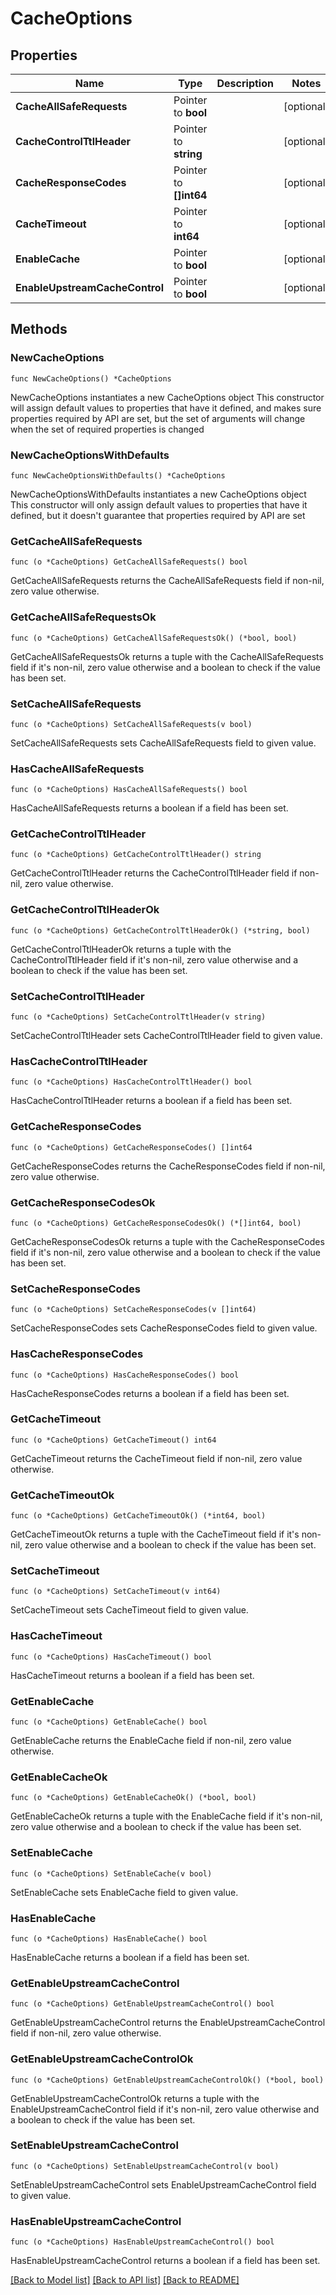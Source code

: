 # CacheOptions

## Properties

Name | Type | Description | Notes
------------ | ------------- | ------------- | -------------
**CacheAllSafeRequests** | Pointer to **bool** |  | [optional] 
**CacheControlTtlHeader** | Pointer to **string** |  | [optional] 
**CacheResponseCodes** | Pointer to **[]int64** |  | [optional] 
**CacheTimeout** | Pointer to **int64** |  | [optional] 
**EnableCache** | Pointer to **bool** |  | [optional] 
**EnableUpstreamCacheControl** | Pointer to **bool** |  | [optional] 

## Methods

### NewCacheOptions

`func NewCacheOptions() *CacheOptions`

NewCacheOptions instantiates a new CacheOptions object
This constructor will assign default values to properties that have it defined,
and makes sure properties required by API are set, but the set of arguments
will change when the set of required properties is changed

### NewCacheOptionsWithDefaults

`func NewCacheOptionsWithDefaults() *CacheOptions`

NewCacheOptionsWithDefaults instantiates a new CacheOptions object
This constructor will only assign default values to properties that have it defined,
but it doesn't guarantee that properties required by API are set

### GetCacheAllSafeRequests

`func (o *CacheOptions) GetCacheAllSafeRequests() bool`

GetCacheAllSafeRequests returns the CacheAllSafeRequests field if non-nil, zero value otherwise.

### GetCacheAllSafeRequestsOk

`func (o *CacheOptions) GetCacheAllSafeRequestsOk() (*bool, bool)`

GetCacheAllSafeRequestsOk returns a tuple with the CacheAllSafeRequests field if it's non-nil, zero value otherwise
and a boolean to check if the value has been set.

### SetCacheAllSafeRequests

`func (o *CacheOptions) SetCacheAllSafeRequests(v bool)`

SetCacheAllSafeRequests sets CacheAllSafeRequests field to given value.

### HasCacheAllSafeRequests

`func (o *CacheOptions) HasCacheAllSafeRequests() bool`

HasCacheAllSafeRequests returns a boolean if a field has been set.

### GetCacheControlTtlHeader

`func (o *CacheOptions) GetCacheControlTtlHeader() string`

GetCacheControlTtlHeader returns the CacheControlTtlHeader field if non-nil, zero value otherwise.

### GetCacheControlTtlHeaderOk

`func (o *CacheOptions) GetCacheControlTtlHeaderOk() (*string, bool)`

GetCacheControlTtlHeaderOk returns a tuple with the CacheControlTtlHeader field if it's non-nil, zero value otherwise
and a boolean to check if the value has been set.

### SetCacheControlTtlHeader

`func (o *CacheOptions) SetCacheControlTtlHeader(v string)`

SetCacheControlTtlHeader sets CacheControlTtlHeader field to given value.

### HasCacheControlTtlHeader

`func (o *CacheOptions) HasCacheControlTtlHeader() bool`

HasCacheControlTtlHeader returns a boolean if a field has been set.

### GetCacheResponseCodes

`func (o *CacheOptions) GetCacheResponseCodes() []int64`

GetCacheResponseCodes returns the CacheResponseCodes field if non-nil, zero value otherwise.

### GetCacheResponseCodesOk

`func (o *CacheOptions) GetCacheResponseCodesOk() (*[]int64, bool)`

GetCacheResponseCodesOk returns a tuple with the CacheResponseCodes field if it's non-nil, zero value otherwise
and a boolean to check if the value has been set.

### SetCacheResponseCodes

`func (o *CacheOptions) SetCacheResponseCodes(v []int64)`

SetCacheResponseCodes sets CacheResponseCodes field to given value.

### HasCacheResponseCodes

`func (o *CacheOptions) HasCacheResponseCodes() bool`

HasCacheResponseCodes returns a boolean if a field has been set.

### GetCacheTimeout

`func (o *CacheOptions) GetCacheTimeout() int64`

GetCacheTimeout returns the CacheTimeout field if non-nil, zero value otherwise.

### GetCacheTimeoutOk

`func (o *CacheOptions) GetCacheTimeoutOk() (*int64, bool)`

GetCacheTimeoutOk returns a tuple with the CacheTimeout field if it's non-nil, zero value otherwise
and a boolean to check if the value has been set.

### SetCacheTimeout

`func (o *CacheOptions) SetCacheTimeout(v int64)`

SetCacheTimeout sets CacheTimeout field to given value.

### HasCacheTimeout

`func (o *CacheOptions) HasCacheTimeout() bool`

HasCacheTimeout returns a boolean if a field has been set.

### GetEnableCache

`func (o *CacheOptions) GetEnableCache() bool`

GetEnableCache returns the EnableCache field if non-nil, zero value otherwise.

### GetEnableCacheOk

`func (o *CacheOptions) GetEnableCacheOk() (*bool, bool)`

GetEnableCacheOk returns a tuple with the EnableCache field if it's non-nil, zero value otherwise
and a boolean to check if the value has been set.

### SetEnableCache

`func (o *CacheOptions) SetEnableCache(v bool)`

SetEnableCache sets EnableCache field to given value.

### HasEnableCache

`func (o *CacheOptions) HasEnableCache() bool`

HasEnableCache returns a boolean if a field has been set.

### GetEnableUpstreamCacheControl

`func (o *CacheOptions) GetEnableUpstreamCacheControl() bool`

GetEnableUpstreamCacheControl returns the EnableUpstreamCacheControl field if non-nil, zero value otherwise.

### GetEnableUpstreamCacheControlOk

`func (o *CacheOptions) GetEnableUpstreamCacheControlOk() (*bool, bool)`

GetEnableUpstreamCacheControlOk returns a tuple with the EnableUpstreamCacheControl field if it's non-nil, zero value otherwise
and a boolean to check if the value has been set.

### SetEnableUpstreamCacheControl

`func (o *CacheOptions) SetEnableUpstreamCacheControl(v bool)`

SetEnableUpstreamCacheControl sets EnableUpstreamCacheControl field to given value.

### HasEnableUpstreamCacheControl

`func (o *CacheOptions) HasEnableUpstreamCacheControl() bool`

HasEnableUpstreamCacheControl returns a boolean if a field has been set.


[[Back to Model list]](../README.md#documentation-for-models) [[Back to API list]](../README.md#documentation-for-api-endpoints) [[Back to README]](../README.md)


